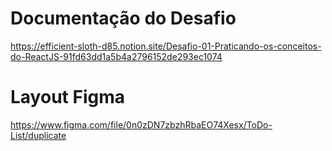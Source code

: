 # Documentação do Desafio
https://efficient-sloth-d85.notion.site/Desafio-01-Praticando-os-conceitos-do-ReactJS-91fd63dd1a5b4a2796152de293ec1074


# Layout Figma
https://www.figma.com/file/0n0zDN7zbzhRbaEO74Xesx/ToDo-List/duplicate